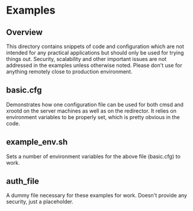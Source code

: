 # Examples
## Overview
This directory contains snippets of code and configuration
which are not intended for any practical applications
but should only be used for trying things out. Security,
scalability and other important issues are not addressed
in the examples unless otherwise noted. Please don't use
for anything remotely close to production environment.

## basic.cfg
Demonstrates how one configuration file can be used
for both cmsd and xrootd on the server machines as well
as on the redirector. It relies on environment variables
to be properly set, which is pretty obvious in the code.

## example_env.sh
Sets a number of environment variables for the above file (basic.cfg) to work.

## auth_file
A dummy file necessary for these examples for work. Doesn't provide
any security, just a placeholder.




